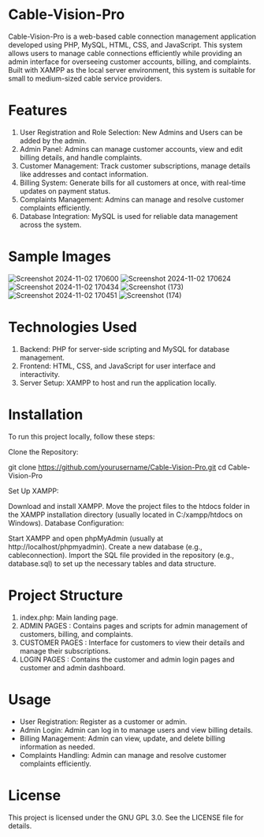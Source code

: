 # Cable-Vision-Pro

Cable-Vision-Pro is a web-based cable connection management application developed using PHP, MySQL, HTML, CSS, and JavaScript. This system allows users to manage cable connections efficiently while providing an admin interface for overseeing customer accounts, billing, and complaints. Built with XAMPP as the local server environment, this system is suitable for small to medium-sized cable service providers.

# Features
1. User Registration and Role Selection: New Admins and Users can be added by the admin.
2. Admin Panel: Admins can manage customer accounts, view and edit billing details, and handle complaints.
3. Customer Management: Track customer subscriptions, manage details like addresses and contact information.
4. Billing System: Generate bills for all customers at once, with real-time updates on payment status.
5. Complaints Management: Admins can manage and resolve customer complaints efficiently.
6. Database Integration: MySQL is used for reliable data management across the system.


# Sample Images


![Screenshot 2024-11-02 170600](https://github.com/user-attachments/assets/661649ac-0a6e-4511-9c3b-e00d2ede3346)
![Screenshot 2024-11-02 170624](https://github.com/user-attachments/assets/3462551d-2a94-4caf-8172-62b9b0870acc)
![Screenshot 2024-11-02 170434](https://github.com/user-attachments/assets/3d478a3e-4800-4af0-ab10-fca21764631b)
![Screenshot (173)](https://github.com/user-attachments/assets/03f11521-498e-4966-bfdd-e5f4f0844f97)
![Screenshot 2024-11-02 170451](https://github.com/user-attachments/assets/0012d680-c923-4bfe-9a84-be5b5cfa1242)
![Screenshot (174)](https://github.com/user-attachments/assets/506766c0-2fe5-450c-850f-7fc7a1106bf6)



# Technologies Used
1. Backend: PHP for server-side scripting and MySQL for database management.
2. Frontend: HTML, CSS, and JavaScript for user interface and interactivity.
3. Server Setup: XAMPP to host and run the application locally.

# Installation
To run this project locally, follow these steps:

Clone the Repository:

git clone https://github.com/yourusername/Cable-Vision-Pro.git
cd Cable-Vision-Pro

Set Up XAMPP:

Download and install XAMPP.
Move the project files to the htdocs folder in the XAMPP installation directory (usually located in C:/xampp/htdocs on Windows).
Database Configuration:

Start XAMPP and open phpMyAdmin (usually at http://localhost/phpmyadmin).
Create a new database (e.g., cableconnection).
Import the SQL file provided in the repository (e.g., database.sql) to set up the necessary tables and data structure.

# Project Structure

1. index.php: Main landing page.
2. ADMIN PAGES : Contains pages and scripts for admin management of customers, billing, and complaints.
3. CUSTOMER PAGES : Interface for customers to view their details and manage their subscriptions.
4. LOGIN PAGES : Contains the customer and admin login pages and customer and admin dashboard.

# Usage
* User Registration: Register as a customer or admin.
* Admin Login: Admin can log in to manage users and view billing details.
* Billing Management: Admin can view, update, and delete billing information as needed.
* Complaints Handling: Admin can manage and resolve customer complaints efficiently.

# License
This project is licensed under the GNU GPL 3.0. See the LICENSE file for details.
